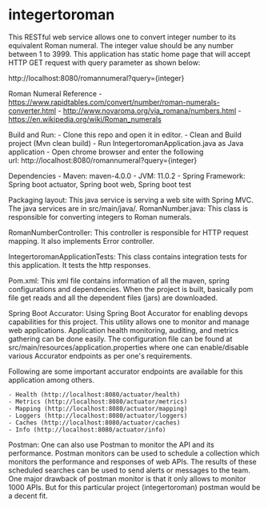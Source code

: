 # integertoroman

This RESTful web service allows one to convert integer number to its equivalent Roman numeral. The integer value should be any number between 1 to 3999. This application has static home page that will accept HTTP GET request with query parameter as shown below:

http://localhost:8080/romannumeral?query={integer}

Roman Numeral Reference 
	- https://www.rapidtables.com/convert/number/roman-numerals-converter.html
	- http://www.novaroma.org/via_romana/numbers.html
	- https://en.wikipedia.org/wiki/Roman_numerals

Build and Run:
	- Clone this repo and open it in editor.
	- Clean and Build project (Mvn clean build)
	- Run IntegertoromanApplication.java as Java application
	- Open chrome browser and enter the following url: http://localhost:8080/romannumeral?query={integer}

Dependencies
	- Maven: maven-4.0.0
	- JVM: 11.0.2 
	- Spring Framework: Spring boot actuator, Spring boot web, Spring boot test

Packaging layout:
This java service is serving a web site with Spring MVC. The java services are in src/main/java/. 
RomanNumber.java: This class is responsible for converting integers to Roman numerals. 

RomanNumberController: This controller is responsible for HTTP request mapping. It also implements Error controller.

IntegertoromanApplicationTests: This class contains integration tests for this application. It tests the http responses.

Pom.xml: This xml file contains information of all the maven, spring configurations and dependencies. When the project is built, basically pom file get reads and all the dependent files (jars) are downloaded.

Spring Boot Accurator:
Using Spring Boot Accurator for enabling devops capabilities for this project. This utility allows one to monitor and manage web applications. Application health monitoring, auditing, and metrics gathering can be done easily. The configuration file can be found at src/main/resources/application.properties where one can enable/disable various Accurator endpoints as per one's requirements.

Following are some important accurator endpoints are available for this application among others.

	- Health (http://localhost:8080/actuator/health)
	- Metrics (http://localhost:8080/actuator/metrics)
	- Mapping (http://localhost:8080/actuator/mapping)
	- Loggers (http://localhost:8080/actuator/loggers)
	- Caches (http://localhost:8080/actuator/caches)
	- Info (http://localhost:8080/actuator/info)

Postman:
One can also use Postman to monitor the API and its performance. Postman monitors can be used to schedule a collection which monitors the performance and responses of web APIs. The results of these scheduled searches can be used to send alerts or messages to the team. One major drawback of postman monitor is that it only allows to monitor 1000 APIs. But for this particular project (integertoroman) postman would be a decent fit.
